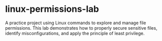 # linux-permissions-lab
A practice project using Linux commands to explore and manage file permissions. This lab demonstrates how to properly secure sensitive files, identify misconfigurations, and apply the principle of least privilege.
